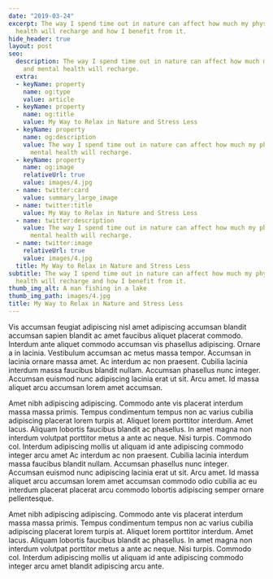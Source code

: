 ```yaml
---
date: "2019-03-24"
excerpt: The way I spend time out in nature can affect how much my physical and mental
  health will recharge and how I benefit from it.
hide_header: true
layout: post
seo:
  description: The way I spend time out in nature can affect how much my physical
    and mental health will recharge.
  extra:
  - keyName: property
    name: og:type
    value: article
  - keyName: property
    name: og:title
    value: My Way to Relax in Nature and Stress Less
  - keyName: property
    name: og:description
    value: The way I spend time out in nature can affect how much my physical and
      mental health will recharge.
  - keyName: property
    name: og:image
    relativeUrl: true
    value: images/4.jpg
  - name: twitter:card
    value: summary_large_image
  - name: twitter:title
    value: My Way to Relax in Nature and Stress Less
  - name: twitter:description
    value: The way I spend time out in nature can affect how much my physical and
      mental health will recharge.
  - name: twitter:image
    relativeUrl: true
    value: images/4.jpg
  title: My Way to Relax in Nature and Stress Less
subtitle: The way I spend time out in nature can affect how much my physical and mental
  health will recharge and how I benefit from it.
thumb_img_alt: A man fishing in a lake
thumb_img_path: images/4.jpg
title: My Way to Relax in Nature and Stress Less
---
```


Vis accumsan feugiat adipiscing nisl amet adipiscing accumsan blandit accumsan sapien blandit ac amet faucibus aliquet placerat commodo. Interdum ante aliquet commodo accumsan vis phasellus adipiscing. Ornare a in lacinia. Vestibulum accumsan ac metus massa tempor. Accumsan in lacinia ornare massa amet. Ac interdum ac non praesent. Cubilia lacinia interdum massa faucibus blandit nullam. Accumsan phasellus nunc integer. Accumsan euismod nunc adipiscing lacinia erat ut sit. Arcu amet. Id massa aliquet arcu accumsan lorem amet accumsan.

Amet nibh adipiscing adipiscing. Commodo ante vis placerat interdum massa massa primis. Tempus condimentum tempus non ac varius cubilia adipiscing placerat lorem turpis at. Aliquet lorem porttitor interdum. Amet lacus. Aliquam lobortis faucibus blandit ac phasellus. In amet magna non interdum volutpat porttitor metus a ante ac neque. Nisi turpis. Commodo col. Interdum adipiscing mollis ut aliquam id ante adipiscing commodo integer arcu amet Ac interdum ac non praesent. Cubilia lacinia interdum massa faucibus blandit nullam. Accumsan phasellus nunc integer. Accumsan euismod nunc adipiscing lacinia erat ut sit. Arcu amet. Id massa aliquet arcu accumsan lorem amet accumsan commodo odio cubilia ac eu interdum placerat placerat arcu commodo lobortis adipiscing semper ornare pellentesque.

Amet nibh adipiscing adipiscing. Commodo ante vis placerat interdum massa massa primis. Tempus condimentum tempus non ac varius cubilia adipiscing placerat lorem turpis at. Aliquet lorem porttitor interdum. Amet lacus. Aliquam lobortis faucibus blandit ac phasellus. In amet magna non interdum volutpat porttitor metus a ante ac neque. Nisi turpis. Commodo col. Interdum adipiscing mollis ut aliquam id ante adipiscing commodo integer arcu amet blandit adipiscing arcu ante.
